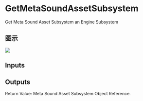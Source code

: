 # GetMetaSoundAssetSubsystem

Get Meta Sound Asset Subsystem an Engine Subsystem

## 图示

![]($-20221218-18553183.png)

## Inputs

## Outputs

Return Value: Meta Sound Asset Subsystem Object Reference.

